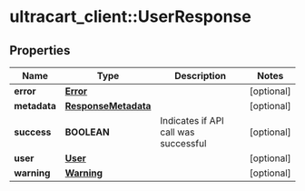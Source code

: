 # ultracart_client::UserResponse

## Properties
Name | Type | Description | Notes
------------ | ------------- | ------------- | -------------
**error** | [**Error**](Error.md) |  | [optional] 
**metadata** | [**ResponseMetadata**](ResponseMetadata.md) |  | [optional] 
**success** | **BOOLEAN** | Indicates if API call was successful | [optional] 
**user** | [**User**](User.md) |  | [optional] 
**warning** | [**Warning**](Warning.md) |  | [optional] 


